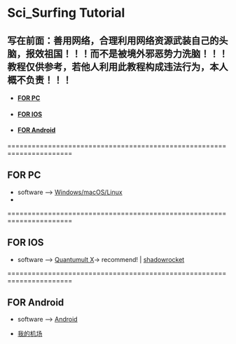 # Sci_Surfing Tutorial
## 写在前面：善用网络，合理利用网络资源武装自己的头脑，**报效祖国**！！！而不是被境外邪恶势力洗脑！！！教程仅供参考，若他人利用此教程构成违法行为，本人概不负责！！！
- #### [FOR PC](#for-pc-1)
- #### [FOR IOS](#for-ios-1)
- #### [FOR Android](#for-android-1)
======================================================================
## FOR PC
  * software --> [Windows/macOS/Linux](https://github.com/Fndroid/clash_for_windows_pkg/releases)
  * 

======================================================================
## FOR IOS
  * software --> [Quantumult X](https://apps.apple.com/us/app/quantumult-x/id1443988620)-> recommend! | [shadowrocket](https://apps.apple.com/us/app/shadowrocket/id932747118) 

======================================================================
## FOR Android
  * software --> [Android](https://github.com/Kr328/ClashForAndroid/releases)



* [我的机场](https://www.easy2022.com/auth/register?code=k4qb)
